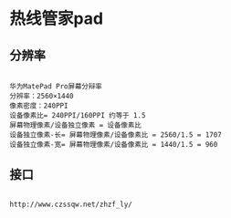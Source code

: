 # 热线管家pad

## 分辨率
<code>
华为MatePad Pro屏幕分辩率
分辨率：2560×1440
像素密度：240PPI
设备像素比= 240PPI/160PPI 约等于 1.5‬
屏幕物理像素/设备独立像素 = 设备像素比
设备独立像素-长= 屏幕物理像素/设备像素比 = 2560/1.5 = 1707
设备独立像素-宽= 屏幕物理像素/设备像素比 = 1440/1.5 = 960
</code>

## 接口
<code>
http://www.czssqw.net/zhzf_ly/
</code>